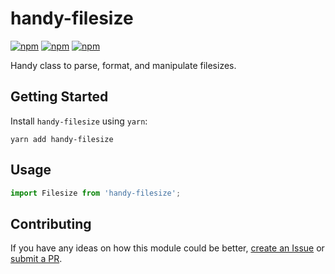# handy-filesize

[![npm](https://img.shields.io/npm/v/handy-filesize.svg)](https://www.npmjs.com/package/handy-filesize)
[![npm](https://img.shields.io/npm/dt/handy-filesize.svg)](https://www.npmjs.com/package/handy-filesize)
[![npm](https://img.shields.io/npm/l/handy-filesize.svg)](https://github.com/negativetwelve/handy/blob/master/LICENSE)

Handy class to parse, format, and manipulate filesizes.

## Getting Started

Install `handy-filesize` using `yarn`:

```shell
yarn add handy-filesize
```

## Usage

```javascript
import Filesize from 'handy-filesize';
```

## Contributing

If you have any ideas on how this module could be better, [create an Issue](https://github.com/negativetwelve/handy/issues) or [submit a PR](https://github.com/negativetwelve/handy/pulls).
